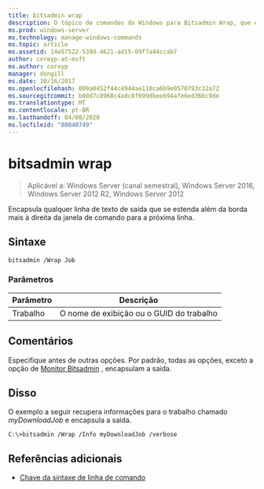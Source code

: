 ```yaml
---
title: bitsadmin wrap
description: O tópico de comandos do Windows para Bitsadmin Wrap, que encapsula qualquer linha de texto de saída que se estende além da borda mais à direita da janela de comando para a próxima linha.
ms.prod: windows-server
ms.technology: manage-windows-commands
ms.topic: article
ms.assetid: 14e57522-539d-4621-ad15-09f7a44ccab7
author: coreyp-at-msft
ms.author: coreyp
manager: dongill
ms.date: 10/16/2017
ms.openlocfilehash: 009a0452f44c4944ae110ca6b9e0570793c32a72
ms.sourcegitcommit: b00d7c8968c4adc8f699dbee694afe6ed36bc9de
ms.translationtype: MT
ms.contentlocale: pt-BR
ms.lasthandoff: 04/08/2020
ms.locfileid: "80848749"
---
```

# <a name="bitsadmin-wrap"></a>bitsadmin wrap

>Aplicável a: Windows Server (canal semestral), Windows Server 2016, Windows Server 2012 R2, Windows Server 2012

Encapsula qualquer linha de texto de saída que se estenda além da borda mais à direita da janela de comando para a próxima linha.

## <a name="syntax"></a>Sintaxe

```
bitsadmin /Wrap Job
```

### <a name="parameters"></a>Parâmetros

|Parâmetro|Descrição|
|-------|--------|
|Trabalho|O nome de exibição ou o GUID do trabalho|

## <a name="remarks"></a>Comentários

Especifique antes de outras opções. Por padrão, todas as opções, exceto a opção de [Monitor Bitsadmin](bitsadmin-monitor.md) , encapsulam a saída.

## <a name="examples"></a><a name=BKMK_examples></a>Disso

O exemplo a seguir recupera informações para o trabalho chamado *myDownloadJob* e encapsula a saída.

```
C:\>bitsadmin /Wrap /Info myDownloadJob /verbose
```

## <a name="additional-references"></a>Referências adicionais

- [Chave da sintaxe de linha de comando](command-line-syntax-key.md)

